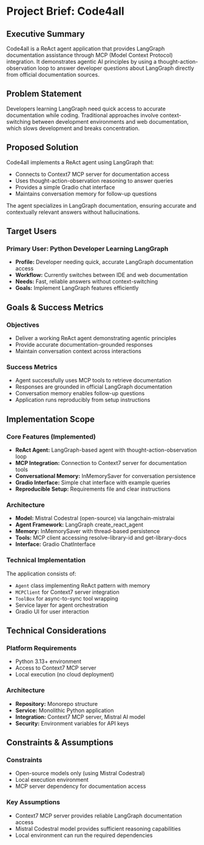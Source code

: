 # Project Brief: Code4all
## Executive Summary
Code4all is a ReAct agent application that provides LangGraph documentation assistance through MCP (Model Context Protocol) integration. It demonstrates agentic AI principles by using a thought-action-observation loop to answer developer questions about LangGraph directly from official documentation sources.

## Problem Statement
Developers learning LangGraph need quick access to accurate documentation while coding. Traditional approaches involve context-switching between development environments and web documentation, which slows development and breaks concentration.

## Proposed Solution
Code4all implements a ReAct agent using LangGraph that:
- Connects to Context7 MCP server for documentation access
- Uses thought-action-observation reasoning to answer queries
- Provides a simple Gradio chat interface
- Maintains conversation memory for follow-up questions

The agent specializes in LangGraph documentation, ensuring accurate and contextually relevant answers without hallucinations.

## Target Users

### Primary User: Python Developer Learning LangGraph
- **Profile:** Developer needing quick, accurate LangGraph documentation access
- **Workflow:** Currently switches between IDE and web documentation
- **Needs:** Fast, reliable answers without context-switching
- **Goals:** Implement LangGraph features efficiently

## Goals & Success Metrics

### Objectives
- Deliver a working ReAct agent demonstrating agentic principles
- Provide accurate documentation-grounded responses
- Maintain conversation context across interactions

### Success Metrics
- Agent successfully uses MCP tools to retrieve documentation
- Responses are grounded in official LangGraph documentation
- Conversation memory enables follow-up questions
- Application runs reproducibly from setup instructions

## Implementation Scope

### Core Features (Implemented)
- **ReAct Agent:** LangGraph-based agent with thought-action-observation loop
- **MCP Integration:** Connection to Context7 server for documentation tools
- **Conversational Memory:** InMemorySaver for conversation persistence
- **Gradio Interface:** Simple chat interface with example queries
- **Reproducible Setup:** Requirements file and clear instructions

### Architecture
- **Model:** Mistral Codestral (open-source) via langchain-mistralai
- **Agent Framework:** LangGraph create_react_agent
- **Memory:** InMemorySaver with thread-based persistence
- **Tools:** MCP client accessing resolve-library-id and get-library-docs
- **Interface:** Gradio ChatInterface

### Technical Implementation
The application consists of:
- `Agent` class implementing ReAct pattern with memory
- `MCPClient` for Context7 server integration
- `ToolBox` for async-to-sync tool wrapping
- Service layer for agent orchestration
- Gradio UI for user interaction

## Technical Considerations

### Platform Requirements
- Python 3.13+ environment
- Access to Context7 MCP server
- Local execution (no cloud deployment)

### Architecture
- **Repository:** Monorepo structure
- **Service:** Monolithic Python application
- **Integration:** Context7 MCP server, Mistral AI model
- **Security:** Environment variables for API keys

## Constraints & Assumptions

### Constraints
- Open-source models only (using Mistral Codestral)
- Local execution environment
- MCP server dependency for documentation access

### Key Assumptions
- Context7 MCP server provides reliable LangGraph documentation access
- Mistral Codestral model provides sufficient reasoning capabilities
- Local environment can run the required dependencies